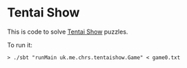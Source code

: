 # Tentai Show

This is code to solve [Tentai Show](http://nikoli.co.jp/en/puzzles/astronomical_show.html) puzzles.

To run it:

```
> ./sbt "runMain uk.me.chrs.tentaishow.Game" < game0.txt
```